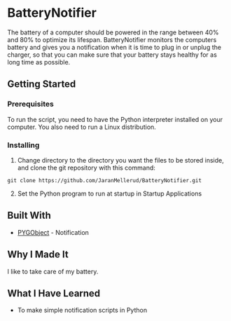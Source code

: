 # BatteryNotifier
The battery of a computer should be powered in the range between 40% and 80% to optimize its lifespan. BatteryNotifier monitors the computers battery and gives you a notification when it is time to plug in or unplug the charger, so that you can make sure that your battery stays healthy for as long time as possible.
## Getting Started
### Prerequisites
To run the script, you need to have the Python interpreter installed on your computer. You also need to run a Linux distribution.
### Installing
1) Change directory to the directory you want the files to be stored inside, and clone the git repository with this command:
```
git clone https://github.com/JaranMellerud/BatteryNotifier.git
```
2) Set the Python program to run at startup in Startup Applications
## Built With
* [PYGObject](https://pygobject.readthedocs.io/en/latest/index.html) - Notification
## Why I Made It
I like to take care of my battery.
## What I Have Learned
* To make simple notification scripts in Python
